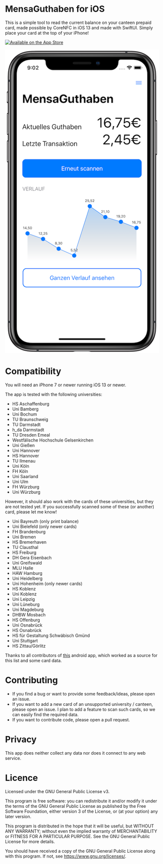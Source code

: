# MensaGuthaben for iOS
This is a simple tool to read the current balance on your canteen prepaid card, made possible by CoreNFC in iOS 13 and made with SwiftUI. Simply place your card at the top of your iPhone!

[![Available on the App Store](http://cl.ly/WouG/Download_on_the_App_Store_Badge_DE-DE_135x40.svg)](https://apps.apple.com/de/app/mensaguthaben/id1479619088)

![MensaGuthaben on iPhone X](https://github.com/TheJKM/MensaGuthaben-iOS/raw/master/preview.png)

# Compatibility
You will need an iPhone 7 or newer running iOS 13 or newer.

The app is tested with the following universities:
- HS Aschaffenburg
- Uni Bamberg
- Uni Bochum
- TU Braunschweig
- TU Darmstadt
- h_da Darmstadt
- TU Dresden Emeal
- Westfälische Hochschule Gelsenkirchen
- Uni Gießen
- Uni Hannover
- HS Hannover
- TU Ilmenau
- Uni Köln
- FH Köln
- Uni Saarland
- Uni Ulm
- FH Würzburg
- Uni Würzburg

However, it should also work with the cards of these universities, but they are not tested yet. If you successfully scanned some of these (or another) card, please let me know!
- Uni Bayreuth (only print balance)
- Uni Bielefeld (only newer cards)
- FH Brandenburg
- Uni Bremen
- HS Bremerhaven
- TU Clausthal
- HS Freiburg
- DH Gera Eisenbach
- Uni Greifswald
- MLU Halle
- HAW Hamburg
- Uni Heidelberg
- Uni Hohenheim (only newer cards)
- HS Koblenz
- Uni Koblenz
- Uni Leipzig
- Uni Lüneburg
- Uni Magdeburg
- DHBW Mosbach
- HS Offenburg
- Uni Osnabrück
- HS Osnabrück
- HS für Gestaltung Schwäbisch Gmünd
- Uni Stuttgart
- HS Zittau/Görlitz

Thanks to all contributors of [this](https://github.com/jakobwenzel/MensaGuthaben) android app, which worked as a source for this list and some card data.

# Contributing
- If you find a bug or want to provide some feedback/ideas, please open an issue.
- If you want to add a new card of an unsupported university / canteen, please open an issue. I plan to add a feature to scan such cards, so we can easily find the required data.
- If you want to contribute code, please open a pull request.

# Privacy
This app does neither collect any data nor does it connect to any web service.

# Licence
Licensed under the GNU General Public License v3.

This program is free software: you can redistribute it and/or modify
it under the terms of the GNU General Public License as published by
the Free Software Foundation, either version 3 of the License, or
(at your option) any later version.

This program is distributed in the hope that it will be useful,
but WITHOUT ANY WARRANTY; without even the implied warranty of
MERCHANTABILITY or FITNESS FOR A PARTICULAR PURPOSE.  See the
GNU General Public License for more details.

You should have received a copy of the GNU General Public License
along with this program.  If not, see <https://www.gnu.org/licenses/>.
